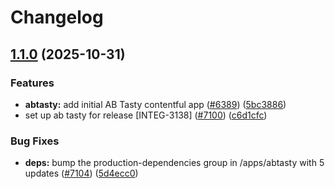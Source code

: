 # Changelog

## [1.1.0](https://github.com/contentful/marketplace-partner-apps/compare/abtasty-v1.0.0...abtasty-v1.1.0) (2025-10-31)


### Features

* **abtasty:** add initial AB Tasty contentful app ([#6389](https://github.com/contentful/marketplace-partner-apps/issues/6389)) ([5bc3886](https://github.com/contentful/marketplace-partner-apps/commit/5bc38866572218d4f76e7fc7d10b11fad8425f79))
* set up ab tasty for release [INTEG-3138] ([#7100](https://github.com/contentful/marketplace-partner-apps/issues/7100)) ([c6d1cfc](https://github.com/contentful/marketplace-partner-apps/commit/c6d1cfc89fd7fb2467f7eeec381b7ca2831d1743))


### Bug Fixes

* **deps:** bump the production-dependencies group in /apps/abtasty with 5 updates ([#7104](https://github.com/contentful/marketplace-partner-apps/issues/7104)) ([5d4ecc0](https://github.com/contentful/marketplace-partner-apps/commit/5d4ecc01d143db29d272db44b65d6a1b4c2a3038))
